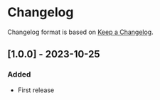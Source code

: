 # Changelog
Changelog format is based on [Keep a Changelog](https://keepachangelog.com/en/1.0.0/).

## [1.0.0] - 2023-10-25
### Added
- First release

